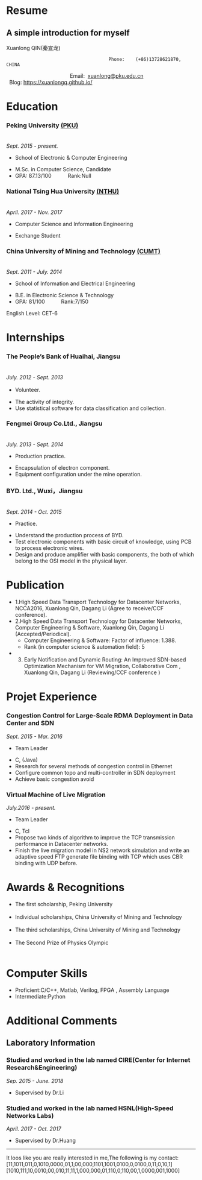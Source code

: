 # Resume
A simple introduction for myself
---
Xuanlong QIN(秦宣龙)

                                          Phone:    (+86)13728621870, CHINA
                                            Email:  <xuanlong@pku.edu.cn>
                                          Blog: https://xuanlongq.github.io/

# Education
### Peking University [(PKU)](http://www.pku.edu.cn/)                                                                                            
*Sept. 2015 - present.*
* School of Electronic & Computer Engineering
- M.Sc. in Computer Science, Candidate
- GPA: 87.13/100            Rank:Null

### National Tsing Hua University [(NTHU)](http://www.nthu.edu.tw/)                                                                               
*April. 2017 - Nov. 2017*
* Computer Science and Information Engineering
- Exchange Student

### China University of Mining and Technology [(CUMT)](http://www.cumt.edu.cn/)                                                                     
*Sept. 2011 - July. 2014*
* School of Information and Electrical  Engineering
- B.E. in Electronic Science & Technology
- GPA: 81/100            Rank:7/150

English Level: CET-6    

# Internships
### The People’s Bank of Huaihai, Jiangsu                                                                         
*July. 2012 - Sept. 2013*
* Volunteer.                                                                                                        　
- The activity of integrity.
- Use statistical software for data classification and collection.
 
### Fengmei Group Co.Ltd., Jiangsu                                                                                
*July. 2013 - Sept. 2014* 
* Production practice.  
- Encapsulation of electron component. 
- Equipment configuration under the mine operation.

### BYD. Ltd., Wuxi，Jiangsu                                                                                      
*Sept. 2014 - Oct. 2015*
* Practice.
- Understand the production process of BYD.
- Test electronic components with basic circuit of knowledge, using PCB to process electronic wires.
- Design and produce amplifier with basic components, the both of which belong to the OSI model in the physical layer.

# Publication
* 1.High Speed Data Transport Technology for Datacenter Networks, NCCA2016, Xuanlong Qin, Dagang Li (Agree to receive/CCF conference).
* 2.High Speed Data Transport Technology for Datacenter Networks, Computer Engineering & Software, Xuanlong Qin, Dagang Li (Accepted/Periodical). 
  - Computer Engineering & Software: Factor of influence: 1.388. 
  - Rank (in computer science & automation field): 5
* 3. Early Notification and Dynamic Routing: An Improved SDN-based Optimization
Mechanism for VM Migration, Collaborative Com , Xuanlong Qin, Dagang Li
(Reviewing/CCF conference )

# Projet Experience

### Congestion Control for Large-Scale RDMA Deployment in Data Center and SDN                                     
*Sept. 2015 - Mar. 2016*
* Team Leader
- C, (Java)
- Research for several methods of congestion control in Ethernet
- Configure common topo and multi-controller in SDN deployment
- Achieve basic congestion avoid  

### Virtual Machine of Live Migration
*July.2016 - present.*
* Team Leader  
- C, Tcl
- Propose two kinds of algorithm to improve the TCP transmission performance in Datacenter networks.
- Finish the live migration model in NS2 network simulation and write an adaptive speed FTP generate file binding with TCP which uses CBR binding with UDP before.                                                                                                         
                                                                  

# Awards & Recognitions
* The first scholarship, Peking University                                                                                  
* Individual scholarships, China University of Mining and Technology                                                               
* The third scholarships,  China University of Mining and Technology                                                              
* The Second Prize of Physics Olympic                                                                                             

# Computer Skills
* Proficient:C/C++,  Matlab, Verilog,  FPGA , Assembly Language
* Intermediate:Python

# Additional Comments
## Laboratory Information
### Studied and worked in the lab named CIRE(Center for Internet Research&Engineering)                                         
*Sep. 2015 - June. 2018*
* Supervised by Dr.Li
### Studied and worked in the lab named HSNL(High-Speed Networks Labs)                                               
*April. 2017 - Oct. 2017*
* Supervised by Dr.Huang

---
It loos like you are really interested in me,The following is my contact:
[11,1011,011,0,1010,0000,01,1,00,000,1101,1001,0100,0,0100,0,11,0,10,1]
[1010,111,10,0010,00,010,11,11,1,000,000,01,110,0,110,00,1,0000,001,1000]

